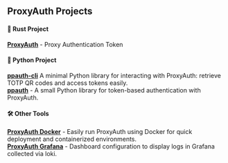 ## ProxyAuth Projects  

<h4>🦀 <b>Rust Project</b></h4>
<b><a href="https://github.com/ProxyAuth/ProxyAuth">ProxyAuth</a></b> - Proxy Authentication Token<br>        

<h4>🐍 <b>Python Project</b></h4>
<b><a href="https://github.com/ProxyAuth/ppauth-cli">ppauth-cli</a></b> A minimal Python library for interacting with ProxyAuth: retrieve TOTP QR codes and access tokens easily.<br>
<b><a href="https://github.com/ProxyAuth/ppauth">ppauth</a></b> - A small Python library for token-based authentication with ProxyAuth.

<h4>🛠️ <b>Other Tools</b></h4>
<b><a href="https://github.com/ProxyAuth/Docker">ProxyAuth Docker</a></b> - Easily run ProxyAuth using Docker for quick deployment and containerized environments.<br> 
<b><a href="https://github.com/ProxyAuth/Grafana">ProxyAuth Grafana</a></b> - Dashboard configuration to display logs in Grafana collected via loki.<br>
